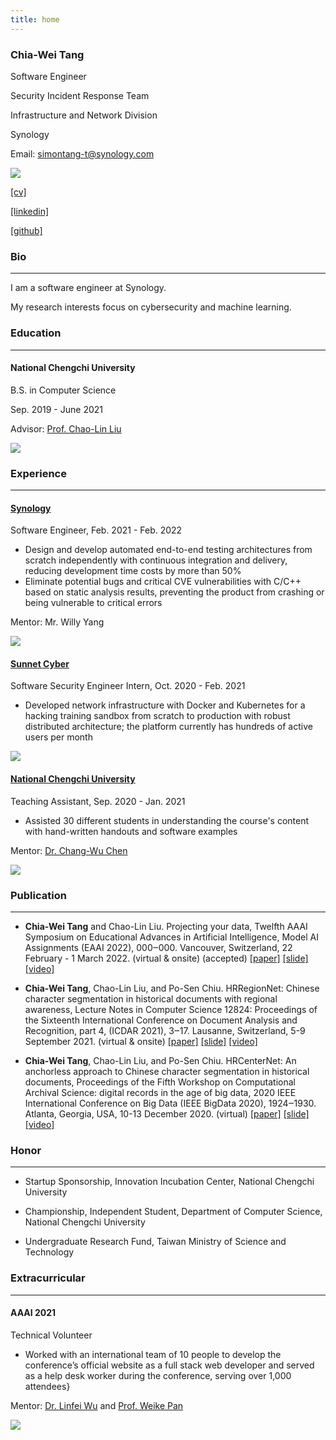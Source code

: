 ```yaml
---
title: home
---
```


<div class="note">

<div class="note-content">

### Chia-Wei Tang

Software Engineer

Security Incident Response Team

Infrastructure and Network Division

Synology

Email: simontang-t@synology.com

</div>
<div class="note-logo-bio">

![](/img/portrait.png)

<div class="logo-content">

[[cv]](/asset/resume.pdf)

[[linkedin]](https://www.linkedin.com/in/chiawei-tang-a5b169167/)

[[github]](https://github.com/Tverous)

</div>

</div>
</div>

### Bio

---

I am a software engineer at Synology.

My research interests focus on cybersecurity and machine learning.

### Education

---

<div class="note">

<div class="note-content">

#### National Chengchi University

B.S. in Computer Science

Sep. 2019 - June 2021

Advisor: [Prof. Chao-Lin Liu](https://www.cs.nccu.edu.tw/~chaolin/)

</div>
<div class="note-logo">

![](/img/nccu_logo.png)

</div>

</div>

### Experience

---

<div class="note">

<div class="note-content">

#### [Synology](https://www.synology.com/)

Software Engineer, Feb. 2021 - Feb. 2022

- Design and develop automated end-to-end testing architectures from scratch independently with continuous integration and delivery, reducing development time costs by more than 50%
- Eliminate potential bugs and critical CVE vulnerabilities with C/C++ based on static analysis results, preventing the product from crashing or being vulnerable to critical errors

Mentor: Mr. Willy Yang

</div>
<div class="note-logo">

![](https://upload.wikimedia.org/wikipedia/commons/thumb/4/48/Synology_Logo.svg/1280px-Synology_Logo.svg.png)

</div>
</div>

<div class="note">
<div class="note-content">

#### [Sunnet Cyber](https://www.sunnet-cyber.com/index.html)

Software Security Engineer Intern, Oct. 2020 - Feb. 2021

- Developed network infrastructure with Docker and Kubernetes for a hacking training sandbox from scratch to production with robust distributed architecture; the platform currently has hundreds of active users per month

</div>
<div class="note-logo">

![](/img/sunnet_cyber_logo.png)

</div>
</div>

<div class="note">
<div class="note-content">

#### [National Chengchi University](https://www.nccu.edu.tw/)

Teaching Assistant, Sep. 2020 - Jan. 2021

- Assisted 30 different students in understanding the course's content with hand-written handouts and software examples

Mentor: [Dr. Chang-Wu Chen](https://github.com/changwu-tw)

</div>
<div class="note-logo">

![](/img/nccu_logo.png)

</div>
</div>

### Publication

---

- **Chia-Wei Tang** and Chao-Lin Liu. Projecting your data, Twelfth AAAI Symposium on Educational Advances in Artificial Intelligence, Model AI Assignments (EAAI 2022), 000‒000. Vancouver, Switzerland, 22 February - 1 March 2022. (virtual & onsite) (accepted) [[paper]]() [[slide]]() [[video]]()

- **Chia-Wei Tang**, Chao-Lin Liu, and Po-Sen Chiu. HRRegionNet: Chinese character segmentation in historical documents with regional awareness, Lecture Notes in Computer Science 12824: Proceedings of the Sixteenth International Conference on Document Analysis and Recognition, part 4, (ICDAR 2021), 3‒17. Lausanne, Switzerland, 5-9 September 2021. (virtual & onsite) [[paper]]() [[slide]]() [[video]]()

- **Chia-Wei Tang**, Chao-Lin Liu, and Po-Sen Chiu. HRCenterNet: An anchorless approach to Chinese character segmentation in historical documents, Proceedings of the Fifth Workshop on Computational Archival Science: digital records in the age of big data, 2020 IEEE International Conference on Big Data (IEEE BigData 2020), 1924‒1930. Atlanta, Georgia, USA, 10-13 December 2020. (virtual) [[paper]]() [[slide]]() [[video]]()

### Honor

---

- Startup Sponsorship, Innovation Incubation Center, National Chengchi University

- Championship, Independent Student, Department of Computer Science, National Chengchi University

- Undergraduate Research Fund, Taiwan Ministry of Science and Technology

### Extracurricular

---

<div class="note">

<div class="note-content">

#### AAAI 2021

Technical Volunteer

- Worked with an international team of 10 people to develop the conference’s official website as a full stack web developer and served as a help desk worker during the conference, serving over 1,000 attendees}

Mentor: [Dr. Linfei Wu](https://sites.google.com/a/email.wm.edu/teddy-lfwu/) and [Prof. Weike Pan](http://csse.szu.edu.cn/staff/panwk/index.html)

</div>
<div class="note-logo">

![](/img/aaai_logo.png)

</div>
</div>
